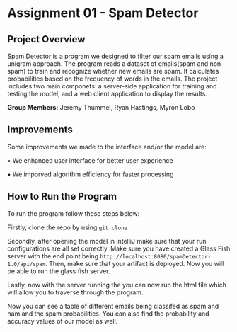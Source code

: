 # Assignment 01 - Spam Detector 

## Project Overview
Spam Detector is a program we designed to filter our spam emails using a unigram approach. The program reads a dataset of emails(spam and non-spam) to train and recognize whether new emails are spam. It calculates probabilities based on the frequency of words in the emails. The project includes two main componets: a server-side application for training and testing the model, and a web client application to display the results.

**Group Members:**
Jeremy Thummel,
Ryan Hastings,
Myron Lobo

## Improvements
Some improvements we made to the interface and/or the model are:

• We enhanced user interface for better user experience

• We imporved algorithm efficiency for faster processing

## How to Run the Program
To run the program follow these steps below:

Firstly, clone  the repo by using `git clone`

Secondly, after opening the model in intelliJ
 make sure that your run configurations are all set correctly. Make sure you have created a Glass Fish server with the end point being `http://localhost:8080/spamDetector-1.0/api/spam`. Then, make sure that your artifact is deployed. Now you will be able to run the glass fish server.

Lastly, now with the server running the you can now run the html file which will allow you to traverse through the program.

Now you can see a table of different emails being classifed as spam and ham and the spam probabilities. You can also find the probability and accuracy values of our model as well.




